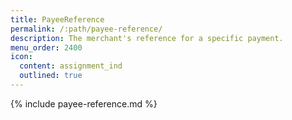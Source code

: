 ```yaml
---
title: PayeeReference
permalink: /:path/payee-reference/
description: The merchant's reference for a specific payment.
menu_order: 2400
icon:
  content: assignment_ind
  outlined: true
---
```


{% include payee-reference.md %}
